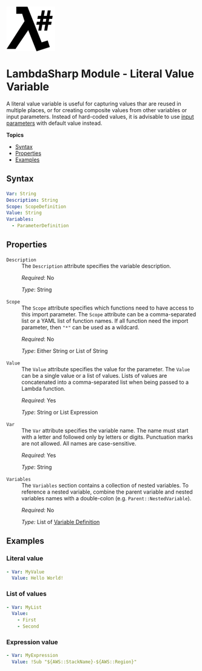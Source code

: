 ![λ#](LambdaSharp_v2_small.png)

# LambdaSharp Module - Literal Value Variable

A literal value variable is useful for capturing values thar are reused in multiple places, or for creating composite values from other variables or input parameters. Instead of hard-coded values, it is advisable to use [input parameters](Module-Input.md) with default value instead.

__Topics__
* [Syntax](#syntax)
* [Properties](#properties)
* [Examples](#examples)

## Syntax

```yaml
Var: String
Description: String
Scope: ScopeDefinition
Value: String
Variables:
  - ParameterDefinition
```

## Properties

<dl>

<dt><code>Description</code></dt>
<dd>
The <code>Description</code> attribute specifies the variable description.

<i>Required</i>: No

<i>Type</i>: String
</dd>

<dt><code>Scope</code></dt>
<dd>
The <code>Scope</code> attribute specifies which functions need to have access to this import parameter. The <code>Scope</code> attribute can be a comma-separated list or a YAML list of function names. If all function need the import parameter, then <code>"*"</code> can be used as a wildcard.

<i>Required</i>: No

<i>Type</i>: Either String or List of String
</dd>

<dt><code>Value</code></dt>
<dd>
The <code>Value</code> attribute specifies the value for the parameter. The <code>Value</code> can be a single value or a list of values. Lists of values are concatenated into a comma-separated list when being passed to a Lambda function.

<i>Required</i>: Yes

<i>Type</i>: String or List Expression
</dd>

<dt><code>Var</code></dt>
<dd>
The <code>Var</code> attribute specifies the variable name. The name must start with a letter and followed only by letters or digits. Punctuation marks are not allowed. All names are case-sensitive.

<i>Required</i>: Yes

<i>Type</i>: String
</dd>

<dt><code>Variables</code></dt>
<dd>
The <code>Variables</code> section contains a collection of nested variables. To reference a nested variable, combine the parent variable and nested variables names with a double-colon (e.g. <code>Parent::NestedVariable</code>).

<i>Required:</i> No

<i>Type:</i> List of [Variable Definition](Module-Variables.md)
</dd>

</dl>

## Examples

### Literal value

```yaml
- Var: MyValue
  Value: Hello World!
```

### List of values

```yaml
- Var: MyList
  Value:
    - First
    - Second
```

### Expression value

```yaml
- Var: MyExpression
  Value: !Sub "${AWS::StackName}-${AWS::Region}"
```
